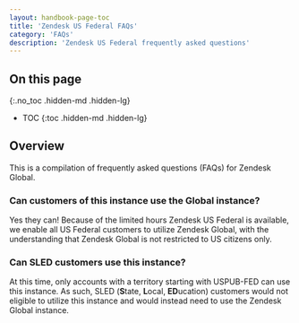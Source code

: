 ```yaml
---
layout: handbook-page-toc
title: 'Zendesk US Federal FAQs'
category: 'FAQs'
description: 'Zendesk US Federal frequently asked questions'
---
```


## On this page
{:.no_toc .hidden-md .hidden-lg}

- TOC
{:toc .hidden-md .hidden-lg}

## Overview

This is a compilation of frequently asked questions (FAQs) for Zendesk Global.

### Can customers of this instance use the Global instance?

Yes they can! Because of the limited hours Zendesk US Federal is available, we
enable all US Federal customers to utilize Zendesk Global, with the
understanding that Zendesk Global is not restricted to US citizens only.

### Can SLED customers use this instance?

At this time, only accounts with a territory starting with USPUB-FED can use
this instance. As such, SLED (**S**tate, **L**ocal, **ED**ucation) customers would not eligible to utilize this
instance and would instead need to use the Zendesk Global instance.
